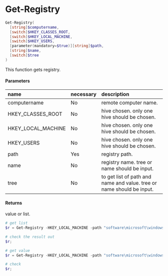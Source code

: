 # Get-Registry
``` powershell
Get-Registry(
  [string]$computername,
  [switch]$HKEY_CLASSES_ROOT,
  [switch]$HKEY_LOCAL_MACHINE,
  [switch]$HKEY_USERS,
  [parameter(mandatory=$true)][string]$path,
  [string]$name,
  [switch]$tree
)
```
This function gets registry.

#### Parameters
|name|necessary|description|
|:--|:--|:--|
| computername | No | remote computer name. |
| HKEY_CLASSES_ROOT | No | hive chosen. only one hive should be chosen. |
| HKEY_LOCAL_MACHINE | No | hive chosen. only one hive should be chosen. |
| HKEY_USERS | No | hive chosen. only one hive should be chosen. |
| path | Yes | registry path. |
| name | No | registry name. tree or name should be input. |
| tree | No | to get list of path and name and value. tree or name should be input. |

#### Returns
value or list.

``` powershell
# get list
$r = Get-Registry -HKEY_LOCAL_MACHINE -path "software\microsoft\windows nt\currentversion\winlogon" -tree;

# check the result out
$r;

# get value
$r = Get-Registry -HKEY_LOCAL_MACHINE -path "software\microsoft\windows nt\currentversion\winlogon" -name "shell";

# check
$r;
```
